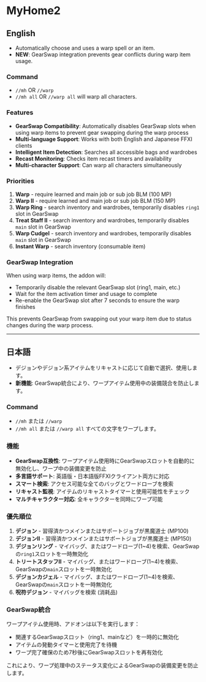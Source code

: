 # MyHome2
## English
- Automatically choose and uses a warp spell or an item.
- **NEW**: GearSwap integration prevents gear conflicts during warp item usage.

### Command
- `//mh` OR `//warp`
- `//mh all` OR `//warp all` will warp all characters.

### Features
- **GearSwap Compatibility**: Automatically disables GearSwap slots when using warp items to prevent gear swapping during the warp process
- **Multi-language Support**: Works with both English and Japanese FFXI clients
- **Intelligent Item Detection**: Searches all accessible bags and wardrobes
- **Recast Monitoring**: Checks item recast timers and availability
- **Multi-character Support**: Can warp all characters simultaneously

### Priorities
1. **Warp** <me> - require learned and main job or sub job BLM (100 MP)
2. **Warp II** <me> - require learned and main job or sub job BLM (150 MP)
3. **Warp Ring** - search inventory and wardrobes, temporarily disables `ring1` slot in GearSwap
4. **Treat Staff II** - search inventory and wardrobes, temporarily disables `main` slot in GearSwap
5. **Warp Cudgel** - search inventory and wardrobes, temporarily disables `main` slot in GearSwap
6. **Instant Warp** - search inventory (consumable item)

### GearSwap Integration
When using warp items, the addon will:
- Temporarily disable the relevant GearSwap slot (ring1, main, etc.)
- Wait for the item activation timer and usage to complete
- Re-enable the GearSwap slot after 7 seconds to ensure the warp finishes

This prevents GearSwap from swapping out your warp item due to status changes during the warp process.

---

## 日本語
- デジョンやデジョン系アイテムをリキャストに応じて自動で選択、使用します。
- **新機能**: GearSwap統合により、ワープアイテム使用中の装備競合を防止します。

### Command
- `//mh` または `//warp`
- `//mh all` または `//warp all` すべての文字をワープします。

### 機能
- **GearSwap互換性**: ワープアイテム使用時にGearSwapスロットを自動的に無効化し、ワープ中の装備変更を防止
- **多言語サポート**: 英語版・日本語版FFXIクライアント両方に対応
- **スマート検索**: アクセス可能な全てのバッグとワードローブを検索
- **リキャスト監視**: アイテムのリキャストタイマーと使用可能性をチェック
- **マルチキャラクター対応**: 全キャラクターを同時にワープ可能

### 優先順位
1. **デジョン** <me> - 習得済かつメインまたはサポートジョブが黒魔道士 (MP100)
2. **デジョンII** <me> - 習得済かつメインまたはサポートジョブが黒魔道士 (MP150)
3. **デジョンリング** - マイバッグ、またはワードローブ(1~4)を検索、GearSwapの`ring1`スロットを一時無効化
4. **トリートスタッフII** - マイバッグ、またはワードローブ(1~4)を検索、GearSwapの`main`スロットを一時無効化
5. **デジョンカジェル** - マイバッグ、またはワードローブ(1~4)を検索、GearSwapの`main`スロットを一時無効化
6. **呪符デジョン** - マイバッグを検索 (消耗品)

### GearSwap統合
ワープアイテム使用時、アドオンは以下を実行します：
- 関連するGearSwapスロット（ring1、mainなど）を一時的に無効化
- アイテムの発動タイマーと使用完了を待機
- ワープ完了確保のため7秒後にGearSwapスロットを再有効化

これにより、ワープ処理中のステータス変化によるGearSwapの装備変更を防止します。
